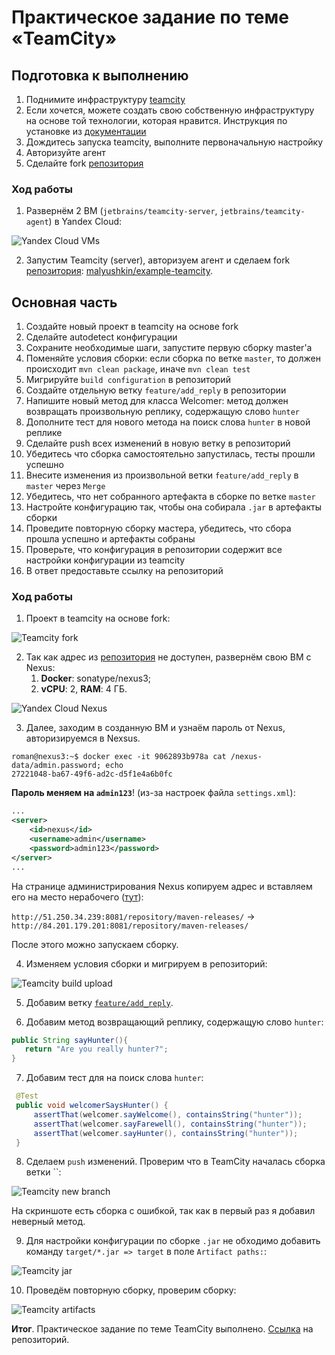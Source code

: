 # Практическое задание по теме «TeamCity»

## Подготовка к выполнению

1. Поднимите инфраструктуру [teamcity](./teamcity/docker-compose.yml)
2. Если хочется, можете создать свою собственную инфраструктуру на основе той технологии, которая нравится. Инструкция по установке из [документации](https://www.jetbrains.com/help/teamcity/installing-and-configuring-the-teamcity-server.html)
3. Дождитесь запуска teamcity, выполните первоначальную настройку
4. Авторизуйте агент
5. Сделайте fork [репозитория](https://github.com/aragastmatb/example-teamcity)

### Ход работы

1. Развернём 2 ВМ (`jetbrains/teamcity-server`, `jetbrains/teamcity-agent`) в Yandex Cloud:

![Yandex Cloud VMs](img/yc-vms.png)

2. Запустим Teamcity (server), авторизуем агент и сделаем fork [репозитория](https://github.com/aragastmatb/example-teamcity): [malyushkin/example-teamcity](https://github.com/malyushkin/example-teamcity).

## Основная часть

1. Создайте новый проект в teamcity на основе fork
2. Сделайте autodetect конфигурации
3. Сохраните необходимые шаги, запустите первую сборку master'a
4. Поменяйте условия сборки: если сборка по ветке `master`, то должен происходит `mvn clean package`, иначе `mvn clean test`
5. Мигрируйте `build configuration` в репозиторий
6. Создайте отдельную ветку `feature/add_reply` в репозитории
7. Напишите новый метод для класса Welcomer: метод должен возвращать произвольную реплику, содержащую слово `hunter`
8. Дополните тест для нового метода на поиск слова `hunter` в новой реплике
9. Сделайте push всех изменений в новую ветку в репозиторий
10. Убедитесь что сборка самостоятельно запустилась, тесты прошли успешно
11. Внесите изменения из произвольной ветки `feature/add_reply` в `master` через `Merge`
12. Убедитесь, что нет собранного артефакта в сборке по ветке `master`
13. Настройте конфигурацию так, чтобы она собирала `.jar` в артефакты сборки
14. Проведите повторную сборку мастера, убедитесь, что сбора прошла успешно и артефакты собраны
15. Проверьте, что конфигурация в репозитории содержит все настройки конфигурации из teamcity
16. В ответ предоставьте ссылку на репозиторий

### Ход работы

1. Проект в teamcity на основе fork:

![Teamcity fork](img/tc-fork.png)

2. Так как адрес из [репозитория](https://github.com/aragastmatb/example-teamcity) не доступен, развернём свою ВМ с Nexus:
   1. **Docker**: sonatype/nexus3;
   2. **vCPU**: 2, **RAM**: 4 ГБ.
   
![Yandex Cloud Nexus](img/yc-nexus.png)

3. Далее, заходим в созданную ВМ и узнаём пароль от Nexus, авторизируемся в Nexsus. 

```
roman@nexus3:~$ docker exec -it 9062893b978a cat /nexus-data/admin.password; echo
27221048-ba67-49f6-ad2c-d5f1e4a6b0fc
```

**Пароль меняем на `admin123`**! (из-за настроек файла `settings.xml`):

```xml
...
<server>
    <id>nexus</id>
    <username>admin</username>
    <password>admin123</password>
</server>
...
```

На странице администрирования Nexus копируем адрес и вставляем его на место нерабочего ([тут](https://github.com/malyushkin/example-teamcity/edit/master/pom.xml)):

`http://51.250.34.239:8081/repository/maven-releases/` → `http://84.201.179.201:8081/repository/maven-releases/`

После этого можно запускаем сборку.

4. Изменяем условия сборки и мигрируем в репозиторий:

![Teamcity build upload](img/tc-build-upload.png)

5. Добавим ветку [`feature/add_reply`](https://github.com/malyushkin/example-teamcity/tree/feature/add_reply).

6. Добавим метод возвращающий реплику, содержащую слово `hunter`:

```java
public String sayHunter(){
   return "Are you really hunter?";
}
```

7. Добавим тест для на поиск слова `hunter`:

```java
 @Test
 public void welcomerSaysHunter() {
     assertThat(welcomer.sayWelcome(), containsString("hunter"));
     assertThat(welcomer.sayFarewell(), containsString("hunter"));
     assertThat(welcomer.sayHunter(), containsString("hunter"));
 }
```

8. Сделаем `push` изменений. Проверим что в TeamCity началась сборка ветки ``:

![Teamcity new branch](img/tc-new-branch.png)

На скриншоте есть сборка с ошибкой, так как в первый раз я добавил неверный метод. 

9. Для настройки конфигурации по сборке `.jar` не обходимо добавить команду `target/*.jar => target` в поле `Artifact paths:`:

![Teamcity jar](img/tc-jar.png)

10. Проведём повторную сборку, проверим сборку:

![Teamcity artifacts](img/tc-artifacts.png)

**Итог**. Практическое задание по теме TeamCity выполнено. [Ссылка](https://github.com/malyushkin/example-teamcity) на репозиторий.